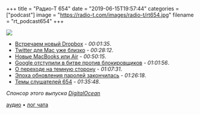 +++
title = "Радио-Т 654"
date = "2019-06-15T19:57:44"
categories = ["podcast"]
image = "https://radio-t.com/images/radio-t/rt654.jpg"
filename = "rt_podcast654"
+++

![](https://radio-t.com/images/radio-t/rt654.jpg)
 
- [Встречаем новый Dropbox](https://blog.dropbox.com/topics/product-tips/new-dropbox) - *00:01:35*.
- [Twitter для Mac уже близко](https://www.macrumors.com/2019/06/14/twitter-for-mac-app-coming-soon/) - *00:28:12*.
- [Новые MacBooks или Air](https://www.digitaltrends.com/computing/apple-registers-seven-new-macbooks/) - *00:50:15*.
- [Google отступили в битве против блокировщиков](https://www.zdnet.com/article/google-promises-to-play-nice-with-ad-blockers-again/) - *01:01:56*.
- [О переходе на темную сторону](https://tidbits.com/2019/05/31/the-dark-side-of-dark-mode/) - *01:07:31*.
- [Эпоха обновления паролей закончилась](https://techcrunch.com/2019/06/02/password-expiration-is-dead-long-live-your-passwords/) - *01:26:18*.
- [Темы слушателей 654](https://radio-t.com/p/2019/06/11/prep-654/) - *01:35:48*.

*Спонсор этого выпуска [DigitalOcean](https://www.digitalocean.com)*


[аудио](https://cdn.radio-t.com/rt_podcast654.mp3) • [лог чата](https://chat.radio-t.com/logs/radio-t-654.html)
<audio src="https://cdn.radio-t.com/rt_podcast654.mp3" preload="none"></audio>
